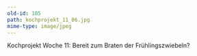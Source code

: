 ```yaml
---
old-id: 105
path: kochprojekt_11_06.jpg
mime-type: image/jpeg
---
```

Kochprojekt Woche 11:
Bereit zum Braten der Frühlingszwiebeln?
